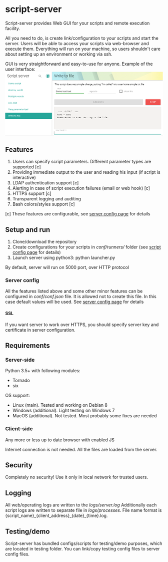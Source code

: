 # script-server
Script-server provides Web GUI for your scripts and remote execution facility. 

All you need to do, is create link/configuration to your scripts and start the server. Users will be able to access your scripts via web-browser and execute them. 
Everything will run on your machine, so users shouldn't care about setting up an environment or working via ssh.


GUI is very straightforward and easy-to-use for anyone. Example of the user interface:
![Example of user interface](screenshot.png?raw=true)

## Features
1. Users can specify script parameters. Different parameter types are supported [c]
2. Providing immediate output to the user and reading his input (if script is interactive)
3. LDAP authentication support [c]
4. Alerting in case of script execution failures (email or web hook) [c]
5. HTTPS support [c]
6. Transparent logging and auditing
7. Bash colors/styles support [c]

[c] These features are configurable, see [server config page](https://github.com/bugy/script-server/wiki/Server-config) for details

## Setup and run
1. Clone/download the repository
2. Create configurations for your scripts in *conf/runners/* folder (see [script config page](https://github.com/bugy/script-server/wiki/Script-config) for details)
3. Launch server using python3: python launcher.py

By default, server will run on 5000 port, over HTTP protocol

### Server config
All the features listed above and some other minor features can be configured in *conf/conf.json* file. 
It is allowed not to create this file. In this case default values will be used.
See [server config page](https://github.com/bugy/script-server/wiki/Server-config) for details

#### SSL 
If you want server to work over HTTPS, you should specify server key and certificate in server configuration.

## Requirements
### Server-side
Python 3.5+ with following modules:
* Tornado
* six

OS support:
- Linux (main). Tested and working on Debian 8
- Windows (additional). Light testing on Windows 7
- MacOS (additional). Not tested. Most probably some fixes are needed

### Client-side
Any more or less up to date browser with enabled JS

Internet connection is not needed. All the files are loaded from the server.

## Security
Completely no security! Use it only in local network for trusted users. 

## Logging
All web/operating logs are written to the *logs/server.log*
Additionally each script logs are written to separate file in *logs/processes*. File name format is {script\_name}\_{client\_address}\_{date}\_{time}.log. 

## Testing/demo
Script-server has bundled configs/scripts for testing/demo purposes, which are located in testing folder. You can link/copy testing config files to server config files.
